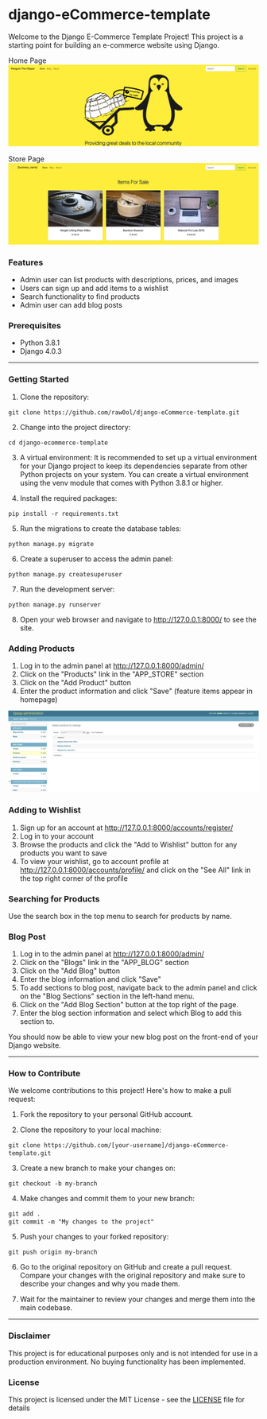 # django-eCommerce-template

Welcome to the Django E-Commerce Template Project! This project is a starting point for building an e-commerce website using Django.

Home Page ![Home Page](https://github.com/raw0ol/raw0ol.github.io/blob/main/images/penguinHome.png)

Store Page ![Store Page](https://github.com/raw0ol/raw0ol.github.io/blob/main/images/penguinStore.png)

### Features

* Admin user can list products with descriptions, prices, and images
* Users can sign up and add items to a wishlist
* Search functionality to find products
* Admin user can add blog posts

### Prerequisites

* Python 3.8.1
* Django 4.0.3

---

### Getting Started

1. Clone the repository:

``` console
git clone https://github.com/raw0ol/django-eCommerce-template.git 
```

2. Change into the project directory:

``` console
cd django-ecommerce-template 
```

3. A virtual environment: It is recommended to set up a virtual environment for your Django project to keep its dependencies separate from other Python projects on your system. You can create a virtual environment using the venv module that comes with Python 3.8.1 or higher.

4. Install the required packages:

``` console 
pip install -r requirements.txt 
```

5. Run the migrations to create the database tables:

```  console
python manage.py migrate 
```

6. Create a superuser to access the admin panel:

``` console
python manage.py createsuperuser 
```

7. Run the development server:

``` console
python manage.py runserver 
```

8. Open your web browser and navigate to http://127.0.0.1:8000/ to see the site.

### Adding Products

1. Log in to the admin panel at http://127.0.0.1:8000/admin/
2. Click on the "Products" link in the "APP_STORE" section
3. Click on the "Add Product" button
4. Enter the product information and click "Save" (feature items appear in homepage)

![Admin Page](https://github.com/raw0ol/raw0ol.github.io/blob/main/images/penguinAdmin.png)

### Adding to Wishlist

1. Sign up for an account at http://127.0.0.1:8000/accounts/register/
2. Log in to your account
3. Browse the products and click the "Add to Wishlist" button for any products you want to save
4. To view your wishlist, go to account profile at http://127.0.0.1:8000/accounts/profile/ and click on the "See All" link in the top right corner of the profile

### Searching for Products

Use the search box in the top menu to search for products by name.

### Blog Post

1. Log in to the admin panel at http://127.0.0.1:8000/admin/
2. Click on the "Blogs" link in the "APP_BLOG" section
3. Click on the "Add Blog" button
4. Enter the blog information and click "Save"
5. To add sections to blog post, navigate back to the admin panel and click on the "Blog Sections" section in the left-hand menu.
6. Click on the "Add Blog Section" button at the top right of the page.
7. Enter the blog section information and select which Blog to add this section to.

You should now be able to view your new blog post on the front-end of your Django website.

---

### How to Contribute

We welcome contributions to this project! Here's how to make a pull request:

1. Fork the repository to your personal GitHub account.

2. Clone the repository to your local machine:

``` console
git clone https://github.com/[your-username]/django-eCommerce-template.git
```

3. Create a new branch to make your changes on:

``` console
git checkout -b my-branch
```

4. Make changes and commit them to your new branch: 

``` console
git add .
git commit -m "My changes to the project"
```

5. Push your changes to your forked repository:

``` console
git push origin my-branch
```

6. Go to the original repository on GitHub and create a pull request. Compare your changes with the original repository and make sure to describe your changes and why you made them.

7. Wait for the maintainer to review your changes and merge them into the main codebase.

---

### Disclaimer

This project is for educational purposes only and is not intended for use in a production environment. No buying functionality has been implemented.

### License

This project is licensed under the MIT License - see the [LICENSE](LICENSE) file for details
